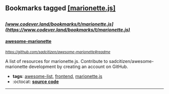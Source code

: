 ## Bookmarks tagged [[marionette.js]](https://www.codever.land/search?q=[marionette.js])

_<sup><sup>[www.codever.land/bookmarks/t/marionette.js](https://www.codever.land/bookmarks/t/marionette.js)</sup></sup>_
---
#### [awesome-marionette](https://github.com/sadcitizen/awesome-marionette#readme)
_<sup>https://github.com/sadcitizen/awesome-marionette#readme</sup>_

A list of resources for marionette.js. Contribute to sadcitizen/awesome-marionette development by creating an account on GitHub.
* **tags**: [awesome-list](../tagged/awesome-list.md), [frontend](../tagged/frontend.md), [marionette.js](../tagged/marionette.js.md)
* :octocat: **[source code](https://github.com/sadcitizen/awesome-marionette#readme)**
---
